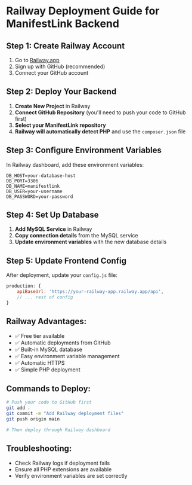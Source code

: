 # Railway Deployment Guide for ManifestLink Backend

## Step 1: Create Railway Account
1. Go to [Railway.app](https://railway.app)
2. Sign up with GitHub (recommended)
3. Connect your GitHub account

## Step 2: Deploy Your Backend
1. **Create New Project** in Railway
2. **Connect GitHub Repository** (you'll need to push your code to GitHub first)
3. **Select your ManifestLink repository**
4. **Railway will automatically detect PHP** and use the `composer.json` file

## Step 3: Configure Environment Variables
In Railway dashboard, add these environment variables:

```
DB_HOST=your-database-host
DB_PORT=3306
DB_NAME=manifestlink
DB_USER=your-username
DB_PASSWORD=your-password
```

## Step 4: Set Up Database
1. **Add MySQL Service** in Railway
2. **Copy connection details** from the MySQL service
3. **Update environment variables** with the new database details

## Step 5: Update Frontend Config
After deployment, update your `config.js` file:

```javascript
production: {
    apiBaseUrl: 'https://your-railway-app.railway.app/api',
    // ... rest of config
}
```

## Railway Advantages:
- ✅ Free tier available
- ✅ Automatic deployments from GitHub
- ✅ Built-in MySQL database
- ✅ Easy environment variable management
- ✅ Automatic HTTPS
- ✅ Simple PHP deployment

## Commands to Deploy:
```bash
# Push your code to GitHub first
git add .
git commit -m "Add Railway deployment files"
git push origin main

# Then deploy through Railway dashboard
```

## Troubleshooting:
- Check Railway logs if deployment fails
- Ensure all PHP extensions are available
- Verify environment variables are set correctly
